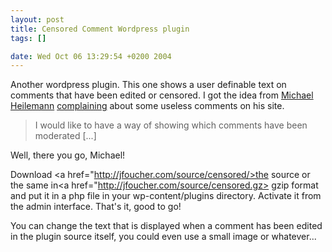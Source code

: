 ```yaml
--- 
layout: post
title: Censored Comment Wordpress plugin
tags: []

date: Wed Oct 06 13:29:54 +0200 2004
---
```

Another wordpress plugin. This one shows a user definable text on comments that have been edited or censored. I got the idea from <a href="http://binarybonsai.com/about/">Michael Heilemann</a> <a href="http://binarybonsai.com/archives/2004/10/05/binary-bonsai-support-forum/">complaining</a> about some useless comments on his site. 

<blockquote cite="Michael">I would like to have a way of showing which comments have been moderated [...]</blockquote>

Well, there you go, Michael!

Download <a href="http://jfoucher.com/source/censored/>the source</a> or the same in<a href="http://jfoucher.com/source/censored.gz> gzip format</a> and put it in a php file in your wp-content/plugins directory. Activate it from the admin interface. That's it, good to go!

You can change the text that is displayed when a comment has been edited in the plugin source itself, you could even use a small image or whatever...
